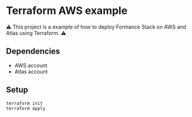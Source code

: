 # Terraform AWS example 

⚠ This project is a example of how to deploy Formance Stack on AWS and Atlas using Terraform. ⚠

## Dependencies
- AWS account
- Atlas account

## Setup
```
terraform init
terraform apply
```